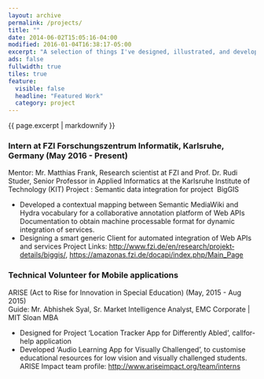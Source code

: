 ```yaml
---
layout: archive
permalink: /projects/
title: ""
date: 2014-06-02T15:05:16-04:00
modified: 2016-01-04T16:38:17-05:00
excerpt: "A selection of things I've designed, illustrated, and developed."
ads: false
fullwidth: true
tiles: true
feature:
  visible: false
  headline: "Featured Work"
  category: project
---
```


{{ page.excerpt | markdownify }}

### Intern at FZI Forschungszentrum Informatik, Karlsruhe, Germany  (May 2016 - Present) 
Mentor: Mr. Matthias Frank, Research scientist at FZI  and  Prof. Dr. Rudi Studer, Senior Professor in Applied Informatics at the Karlsruhe Institute of Technology (KIT) 
Project : Semantic data integration for project  ​ BigGIS 
+ Developed a contextual mapping between Semantic MediaWiki and Hydra vocabulary for a collaborative annotation 
platform of Web APIs Documentation to obtain machine processable format for dynamic integration of services. 
+ Designing a smart generic Client for automated integration of Web APIs and services 
Project Links: http://www.fzi.de/en/research/projekt­details/biggis/, https://amazonas.fzi.de/docapi/index.php/Main_Page  

### Technical Volunteer for Mobile applications
ARISE (Act to Rise for Innovation in Special Education)   (May, 2015 - Aug 2015)  
Guide: Mr. Abhishek Syal, Sr. Market Intelligence Analyst, EMC Corporate | MIT Sloan MBA 
+ Designed for Project ‘Location Tracker App for Differently Abled’, call­for­help application  
+ Developed ‘Audio Learning App for Visually Challenged’, to customise educational resources for low vision and visually 
challenged students. 
ARISE Impact team profile:  http://www.ariseimpact.org/team/interns

